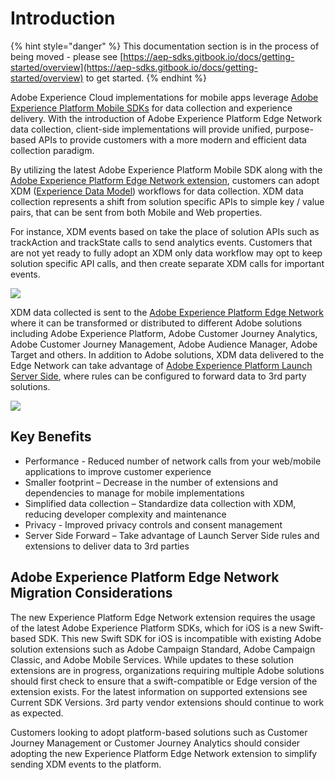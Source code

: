 # Introduction

{% hint style="danger" %}
This documentation section is in the process of being moved - please see [https://aep-sdks.gitbook.io/docs/getting-started/overview](https://aep-sdks.gitbook.io/docs/getting-started/overview) to get started.
{% endhint %}

Adobe Experience Cloud implementations for mobile apps leverage [Adobe Experience Platform Mobile SDKs](http://sdkdocs.com) for data collection and experience delivery. With the introduction of Adobe Experience Platform Edge Network data collection, client-side implementations will provide unified, purpose-based APIs to provide customers with a more modern and efficient data collection paradigm.

By utilizing the latest Adobe Experience Platform Mobile SDK along with the [Adobe Experience Platform Edge Network extension](https://github.com/Adobe-Marketing-Cloud/aep-sdks-documentation/tree/415ad4c45b0bddcb6879a7403d8c2922f154ef8b/getting-started/using-mobile-extensions/adobe-edge/README.md), customers can adopt XDM \([Experience Data Model](https://experienceleague.adobe.com/docs/experience-platform/xdm/home.html)\) workflows for data collection. XDM data collection represents a shift from solution specific APIs to simple key / value pairs, that can be sent from both Mobile and Web properties.

For instance, XDM events based on take the place of solution APIs such as trackAction and trackState calls to send analytics events. Customers that are not yet ready to fully adopt an XDM only data workflow may opt to keep solution specific API calls, and then create separate XDM calls for important events.

![](../.gitbook/assets/AEP_Edge_XDMdata.png)

XDM data collected is sent to the [Adobe Experience Platform Edge Network](https://www.adobe.com/experience-platform/experience-platform-edge-network.html) where it can be transformed or distributed to different Adobe solutions including Adobe Experience Platform, Adobe Customer Journey Analytics, Adobe Customer Journey Management, Adobe Audience Manager, Adobe Target and others. In addition to Adobe solutions, XDM data delivered to the Edge Network can take advantage of [Adobe Experience Platform Launch Server Side](https://experienceleague.adobe.com/docs/launch/using/server-side-info/server-side-overview.html?lang=en#server-side-info), where rules can be configured to forward data to 3rd party solutions.

![](../.gitbook/assets/AEP_Edge_dataflow.png)

## Key Benefits

* Performance - Reduced number of network calls from your web/mobile applications to improve customer experience
* Smaller footprint – Decrease in the number of extensions and dependencies to manage for mobile implementations
* Simplified data collection – Standardize data collection with XDM, reducing developer complexity and maintenance
* Privacy - Improved privacy controls and consent management
* Server Side Forward – Take advantage of Launch Server Side rules and extensions to deliver data to 3rd parties

## Adobe Experience Platform Edge Network Migration Considerations

The new Experience Platform Edge Network extension requires the usage of the latest Adobe Experience Platform SDKs, which for iOS is a new Swift-based SDK. This new Swift SDK for iOS is incompatible with existing Adobe solution extensions such as Adobe Campaign Standard, Adobe Campaign Classic, and Adobe Mobile Services. While updates to these solution extensions are in progress, organizations requiring multiple Adobe solutions should first check to ensure that a swift-compatible or Edge version of the extension exists. For the latest information on supported extensions see Current SDK Versions. 3rd party vendor extensions should continue to work as expected.

Customers looking to adopt platform-based solutions such as Customer Journey Management or Customer Journey Analytics should consider adopting the new Experience Platform Edge Network extension to simplify sending XDM events to the platform.

